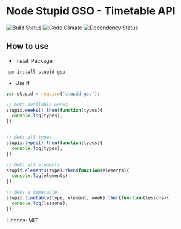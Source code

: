 Node Stupid GSO - Timetable API
====================

[![Build Status](https://travis-ci.org/medokin/node-stupid-gso.png?branch=master)](https://travis-ci.org/medokin/node-stupid-gso)
[![Code Climate](https://codeclimate.com/github/medokin/node-stupid-gso.png)](https://codeclimate.com/github/medokin/node-stupid-gso)
[![Dependency Status](https://david-dm.org/medokin/node-stupid-gso.png)](https://david-dm.org/medokin/node-stupid-gso)

How to use
---------
- Install Package

```
npm install stupid-gso
```


- Use it!

```js
var stupid = require('stupid-gso');

// Gets available weeks
stupid.weeks().then(function(types){
  console.log(types);
});


// Gets all types
stupid.types().then(function(types){
  console.log(types);
});

// Gets all elements
stupid.elements(type).then(function(elements){
  console.log(elements);
});

// Gets a timetable
stupid.timetable(type, element, week).then(function(lessons){
  console.log(lessons);
});


```


License: MIT

